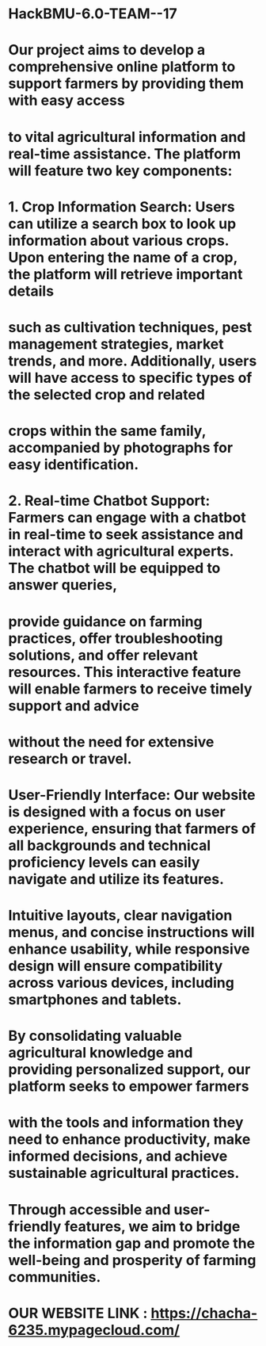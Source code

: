 # HackBMU-6.0-TEAM--17

# Our project aims to develop a comprehensive online platform to support farmers by providing them with easy access
# to vital agricultural information and real-time assistance. The platform will feature two key components:

# 1. Crop Information Search: Users can utilize a search box to look up information about various crops. Upon entering the name of a crop, the platform will retrieve important details
#          such as cultivation techniques, pest management strategies, market trends, and more. Additionally, users will have access to specific types of the selected crop and related 
#          crops within the same family, accompanied by photographs for easy identification.
# 2. Real-time Chatbot Support: Farmers can engage with a chatbot in real-time to seek assistance and interact with agricultural experts. The chatbot will be equipped to answer queries,
#          provide guidance on farming practices, offer troubleshooting solutions, and offer relevant resources. This interactive feature will enable farmers to receive timely support and advice 
#          without the need for extensive research or travel.


# User-Friendly Interface: Our website is designed with a focus on user experience, ensuring that farmers of all backgrounds and technical proficiency levels can easily navigate and utilize its features.
# Intuitive layouts, clear navigation menus, and concise instructions will enhance usability, while responsive design will ensure compatibility across various devices, including smartphones and tablets.

#  By consolidating valuable agricultural knowledge and providing personalized support, our platform seeks to empower farmers 
#  with the tools and information they need to enhance productivity, make informed decisions, and achieve sustainable agricultural practices. 
#  Through accessible and user-friendly features, we aim to bridge the information gap and promote the well-being and prosperity of farming communities.

# OUR WEBSITE LINK : https://chacha-6235.mypagecloud.com/




